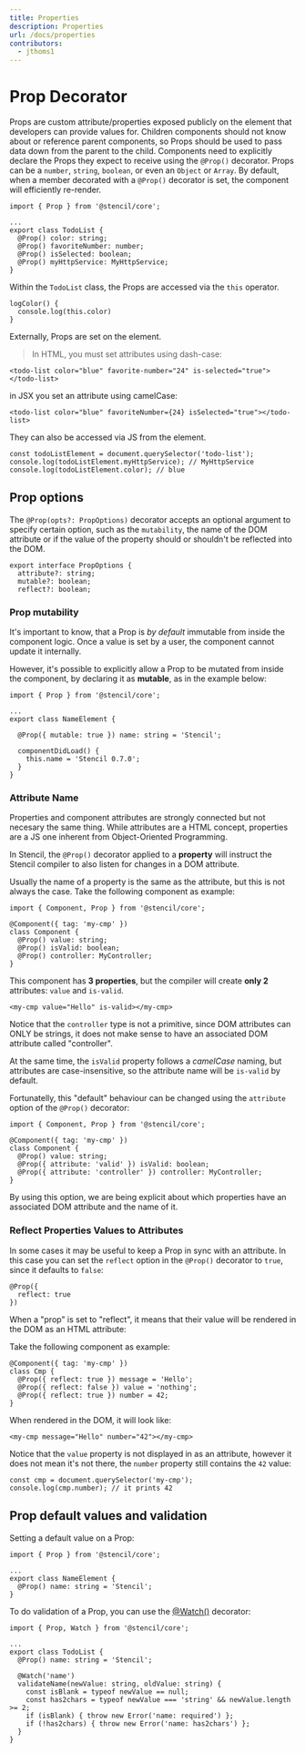 ```yaml
---
title: Properties
description: Properties
url: /docs/properties
contributors:
  - jthoms1
---
```


# Prop Decorator

Props are custom attribute/properties exposed publicly on the element that developers can provide values for. Children components should not know about or reference parent components, so Props should be used to pass data down from the parent to the child. Components need to explicitly declare the Props they expect to receive using the `@Prop()` decorator. Props can be a `number`, `string`, `boolean`, or even an `Object` or `Array`. By default, when a member decorated with a `@Prop()` decorator is set, the component will efficiently re-render.

```tsx
import { Prop } from '@stencil/core';

...
export class TodoList {
  @Prop() color: string;
  @Prop() favoriteNumber: number;
  @Prop() isSelected: boolean;
  @Prop() myHttpService: MyHttpService;
}
```

Within the `TodoList` class, the Props are accessed via the `this` operator.

```tsx
logColor() {
  console.log(this.color)
}
```

Externally, Props are set on the element.

> In HTML, you must set attributes using dash-case:

```markup
<todo-list color="blue" favorite-number="24" is-selected="true"></todo-list>
```

in JSX you set an attribute using camelCase:

```markup
<todo-list color="blue" favoriteNumber={24} isSelected="true"></todo-list>
```

They can also be accessed via JS from the element.

```tsx
const todoListElement = document.querySelector('todo-list');
console.log(todoListElement.myHttpService); // MyHttpService
console.log(todoListElement.color); // blue
```

## Prop options

The `@Prop(opts?: PropOptions)` decorator accepts an optional argument to specify certain option, such as the `mutability`, the name of the DOM attribute or if the value of the property should or shouldn't be reflected into the DOM.

```tsx
export interface PropOptions {
  attribute?: string;
  mutable?: boolean;
  reflect?: boolean;
```

### Prop mutability

It's important to know, that a Prop is _by default_ immutable from inside the component logic. Once a value is set by a user, the component cannot update it internally.

However, it's possible to explicitly allow a Prop to be mutated from inside the component, by declaring it as **mutable**, as in the example below:

```tsx
import { Prop } from '@stencil/core';

...
export class NameElement {

  @Prop({ mutable: true }) name: string = 'Stencil';

  componentDidLoad() {
    this.name = 'Stencil 0.7.0';
  }
}
```

### Attribute Name

Properties and component attributes are strongly connected but not necesary the same thing. While attributes are a HTML concept, properties are a JS one inherent from Object-Oriented Programming.

In Stencil, the `@Prop()` decorator applied to a **property** will instruct the Stencil compiler to also listen for changes in a DOM attribute.

Usually the name of a property is the same as the attribute, but this is not always the case. Take the following component as example:

```tsx
import { Component, Prop } from '@stencil/core';

@Component({ tag: 'my-cmp' })
class Component {
  @Prop() value: string;
  @Prop() isValid: boolean;
  @Prop() controller: MyController;
}
```

This component has **3 properties**, but the compiler will create **only 2** attributes: `value` and `is-valid`.

```markup
<my-cmp value="Hello" is-valid></my-cmp>
```

Notice that the `controller` type is not a primitive, since DOM attributes can ONLY be strings, it does not make sense to have an associated DOM attribute called "controller".

At the same time, the `isValid` property follows a _camelCase_ naming, but attributes are case-insensitive, so the attribute name will be `is-valid` by default.

Fortunatelly, this "default" behaviour can be changed using the `attribute` option of the `@Prop()` decorator:


```tsx
import { Component, Prop } from '@stencil/core';

@Component({ tag: 'my-cmp' })
class Component {
  @Prop() value: string;
  @Prop({ attribute: 'valid' }) isValid: boolean;
  @Prop({ attribute: 'controller' }) controller: MyController;
}
```

By using this option, we are being explicit about which properties have an associated DOM attribute and the name of it.


### Reflect Properties Values to Attributes

In some cases it may be useful to keep a Prop in sync with an attribute. In this case you can set the `reflect` option in the `@Prop()` decorator to `true`, since it defaults to `false`:

```tsx
@Prop({
  reflect: true
})
```

When a "prop" is set to "reflect", it means that their value will be rendered in the DOM as an HTML attribute:

Take the following component as example:

```tsx
@Component({ tag: 'my-cmp' })
class Cmp {
  @Prop({ reflect: true }) message = 'Hello';
  @Prop({ reflect: false }) value = 'nothing';
  @Prop({ reflect: true }) number = 42;
}
```

When rendered in the DOM, it will look like:

```markup
<my-cmp message="Hello" number="42"></my-cmp>
```

Notice that the `value` property is not displayed in as an attribute, however it does not mean it's not there, the `number` property still contains the `42` value:

```tsx
const cmp = document.querySelector('my-cmp');
console.log(cmp.number); // it prints 42
```

## Prop default values and validation

Setting a default value on a Prop:

```tsx
import { Prop } from '@stencil/core';

...
export class NameElement {
  @Prop() name: string = 'Stencil';
}
```

To do validation of a Prop, you can use the [@Watch()](reactive-data/#watch-decorator) decorator:

```tsx
import { Prop, Watch } from '@stencil/core';

...
export class TodoList {
  @Prop() name: string = 'Stencil';

  @Watch('name')
  validateName(newValue: string, oldValue: string) {
    const isBlank = typeof newValue == null;
    const has2chars = typeof newValue === 'string' && newValue.length >= 2;
    if (isBlank) { throw new Error('name: required') };
    if (!has2chars) { throw new Error('name: has2chars') };
  }
}
```
